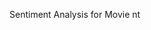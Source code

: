 Sentiment Analysis for Movie                                                                                                                            nt
